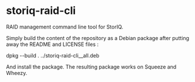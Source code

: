 storiq-raid-cli
===============

RAID management command line tool for StorIQ.

Simply build the content of the repository as a Debian package after putting away the README and LICENSE files :

dpkg --build .  ../storiq-raid-cli_<version>_all.deb

And install the package. The resulting package works on Squeeze and Wheezy.
